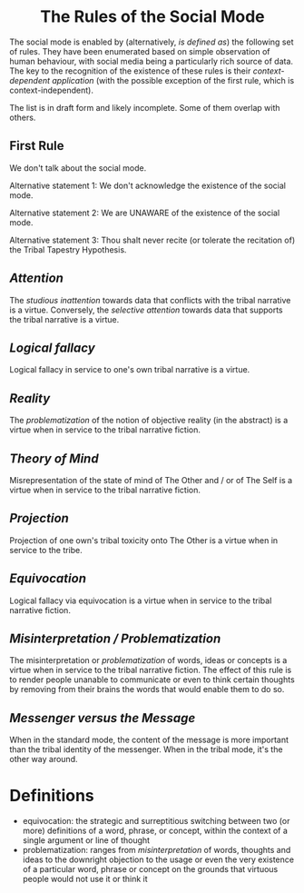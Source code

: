 <h1 align="center" >The Rules of the Social Mode</h1>

The social mode is enabled by (alternatively, *is defined as*) the following set of rules. They have been enumerated based on simple observation of human behaviour, with social media being a particularly rich source of data. The key to the recognition of the existence of these rules is their *context-dependent application* (with the possible exception of the first rule, which is context-independent). 

The list is in draft form and likely incomplete. Some of them overlap with others. 

## First Rule

We don't talk about the social mode.

Alternative statement 1: We don't acknowledge the existence of the social mode.

Alternative statement 2: We are UNAWARE of the existence of the social mode.

Alternative statement 3: Thou shalt never recite (or tolerate the recitation of) the Tribal Tapestry Hypothesis.

## _Attention_

The *studious inattention* towards data that conflicts with the tribal narrative is a virtue. Conversely, the *selective attention* towards data that supports the tribal narrative is a virtue.

## _Logical fallacy_

Logical fallacy in service to one's own tribal narrative is a virtue.

## _Reality_

The *problematization* of the notion of objective reality (in the abstract) is a virtue when in service to the tribal narrative fiction.

## _Theory of Mind_

Misrepresentation of the state of mind of The Other and / or of The Self is a virtue when in service to the tribal narrative fiction.

## _Projection_

Projection of one own's tribal toxicity onto The Other is a virtue when in service to the tribe.

## _Equivocation_

Logical fallacy via equivocation is a virtue when in service to the tribal narrative fiction.

## _Misinterpretation / Problematization_

The misinterpretation or *problematization* of words, ideas or concepts is a virtue when in service to the tribal narrative fiction. The effect of this rule is to render people unanable to communicate or even to think certain thoughts by removing from their brains the words that would enable them to do so.

## _Messenger versus the Message_

When in the standard mode, the content of the message is more important than the tribal identity of the messenger. When in the tribal mode, it's the other way around.

# Definitions

- equivocation: the strategic and surreptitious switching between two (or more) definitions of a word, phrase, or concept, within the context of a single argument or line of thought
- problematization: ranges from *misinterpretation* of words, thoughts and ideas to the downright objection to the usage or even the very existence of a particular word, phrase or concept on the grounds that virtuous people would not use it or think it

